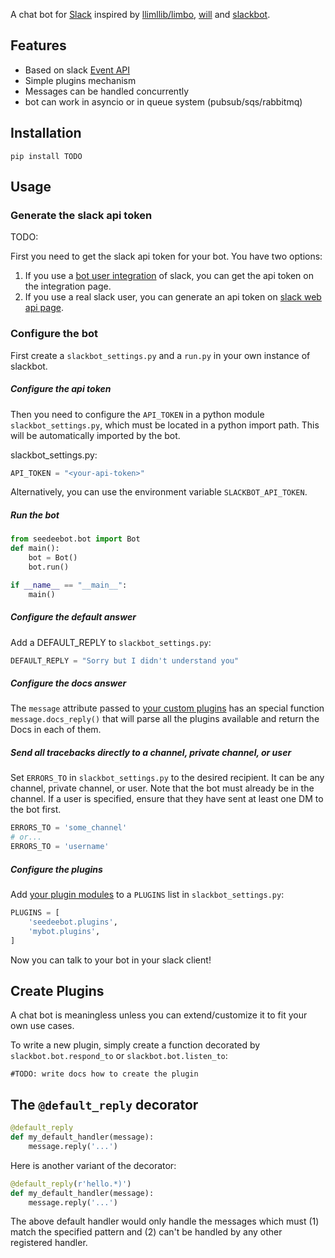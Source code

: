 A chat bot for [Slack](https://slack.com) inspired by [llimllib/limbo](https://github.com/llimllib/limbo), [will](https://github.com/skoczen/will) and [slackbot](https://github.com/lins05/slackbot).

## Features

* Based on slack [Event API](https://api.slack.com/events-api)
* Simple plugins mechanism
* Messages can be handled concurrently
* bot can work in asyncio or in queue system (pubsub/sqs/rabbitmq)

## Installation

```
pip install TODO
```

## Usage

### Generate the slack api token
TODO: 

First you need to get the slack api token for your bot. You have two options:

1. If you use a [bot user integration](https://api.slack.com/bot-users) of slack, you can get the api token on the integration page.
2. If you use a real slack user, you can generate an api token on [slack web api page](https://api.slack.com/web).


### Configure the bot
First create a `slackbot_settings.py` and a `run.py` in your own instance of slackbot.

##### Configure the api token

Then you need to configure the `API_TOKEN` in a python module `slackbot_settings.py`, which must be located in a python import path. This will be automatically imported by the bot.

slackbot_settings.py:

```python
API_TOKEN = "<your-api-token>"
```

Alternatively, you can use the environment variable `SLACKBOT_API_TOKEN`.

##### Run the bot

```python
from seedeebot.bot import Bot
def main():
    bot = Bot()
    bot.run()

if __name__ == "__main__":
    main()
```

##### Configure the default answer

Add a DEFAULT_REPLY to `slackbot_settings.py`:
```python
DEFAULT_REPLY = "Sorry but I didn't understand you"
```

##### Configure the docs answer

The `message` attribute passed to [your custom plugins](#create-plugins) has an special function `message.docs_reply()` that will parse all the plugins available and return the Docs in each of them.

##### Send all tracebacks directly to a channel, private channel, or user
Set `ERRORS_TO` in `slackbot_settings.py` to the desired recipient. It can be any channel, private channel, or user. Note that the bot must already be in the channel. If a user is specified, ensure that they have sent at least one DM to the bot first.

```python
ERRORS_TO = 'some_channel'
# or...
ERRORS_TO = 'username'
```

##### Configure the plugins

Add [your plugin modules](#create-plugins) to a `PLUGINS` list in `slackbot_settings.py`:

```python
PLUGINS = [
    'seedeebot.plugins',
    'mybot.plugins',
]
```

Now you can talk to your bot in your slack client!

## Create Plugins

A chat bot is meaningless unless you can extend/customize it to fit your own use cases.

To write a new plugin, simply create a function decorated by `slackbot.bot.respond_to` or `slackbot.bot.listen_to`:

`#TODO: write docs how to create the plugin`



## The `@default_reply` decorator


```python
@default_reply
def my_default_handler(message):
    message.reply('...')
```

Here is another variant of the decorator:

```python
@default_reply(r'hello.*)')
def my_default_handler(message):
    message.reply('...')
```

The above default handler would only handle the messages which must (1) match the specified pattern and (2) can't be handled by any other registered handler.
